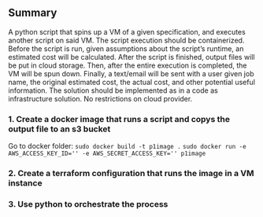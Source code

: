 ## Summary

A python script that spins up a VM of a given specification, and executes another script on said VM. The script execution should be containerized. Before the script is run, given assumptions about the script’s runtime, an estimated cost will be calculated. After the script is finished, output files will be put in cloud storage. Then, after the entire execution is completed, the VM will be spun down. Finally, a text/email will be sent with a user given job name, the original estimated cost, the actual cost, and other potential useful information. The solution should be implemented as in a code as infrastructure solution.  No restrictions on cloud provider.

### 1. Create a docker image that runs a script and copys the output file to an s3 bucket
   Go to docker folder:
       `sudo docker build -t p1image .`
       `sudo docker run -e AWS_ACCESS_KEY_ID='' -e AWS_SECRET_ACCESS_KEY='' p1image`
### 2. Create a terraform configuration that runs the image in a VM instance
### 3. Use python to orchestrate the process
